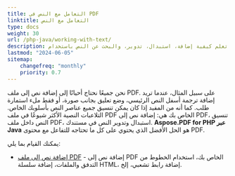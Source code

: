 ```yaml
---
title: التعامل مع النص في PDF
linktitle: التعامل مع النص
type: docs
weight: 30
url: /php-java/working-with-text/
description: تشرح هذه القسم تقنيات مختلفة لمعالجة النصوص. تعلم كيفية إضافة، استبدال، تدوير، والبحث عن النص باستخدام Aspose.PDF وPHP.
lastmod: "2024-06-05"
sitemap:
    changefreq: "monthly"
    priority: 0.7
---
```


نحن جميعًا نحتاج أحيانًا إلى إضافة نص إلى ملف PDF. على سبيل المثال، عندما تريد إضافة ترجمة أسفل النص الرئيسي، وضع تعليق بجانب صورة، أو فقط ملء استمارة طلب. كما أنه من المفيد إذا كان يمكن تنسيق جميع عناصر النص بأسلوبك الخاص. التلاعبات النصية الأكثر شيوعًا في ملف PDF الخاص بك هي: إضافة نص إلى PDF، تنسيق النص داخل ملف PDF، استبدال وتدوير النص في مستندك. **Aspose.PDF for PHP عبر Java** هو الحل الأفضل الذي يحتوي على كل ما تحتاجه للتفاعل مع محتوى PDF.

يمكنك القيام بما يلي:

- [إضافة نص إلى ملف PDF](/pdf/php-java/add-text-to-pdf-file/) - إضافة نص إلى PDF الخاص بك، استخدام الخطوط من التدفق والملفات، إضافة سلسلة HTML، إضافة رابط تشعبي، إلخ.